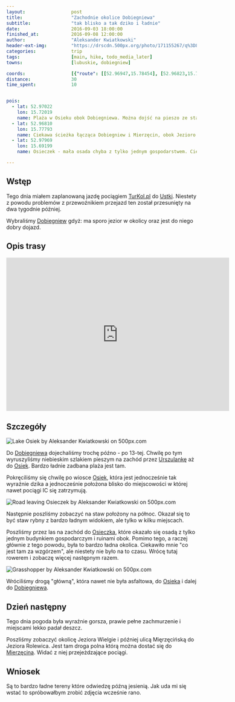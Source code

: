 ```yaml
---
layout:                 post
title:                  "Zachodnie okolice Dobiegniewa"
subtitle:               "tak blisko a tak dziko i ładnie"
date:                   2016-09-03 18:00:00
finished_at:            2016-09-08 12:00:00
author:                 "Aleksander Kwiatkowski"
header-ext-img:         "https://drscdn.500px.org/photo/171155267/q%3D80_m%3D2000/aaf9250349a01855dfb8e051d4c0dea0"
categories:             trip
tags:                   [main, hike, todo_media_later]
towns:                  [lubuskie, dobiegniew]

coords:                 [{"route": [[52.96947,15.78454], [52.96823,15.77570], [52.97020,15.75372], [52.97357,15.71692], [52.97036,15.69995], [52.97614,15.69841], [52.98193,15.70489], [52.97844,15.70107], [52.97971,15.69145], [52.97655,15.69180], [52.97591,15.69926]], "type": "hike"}]
distance:               30
time_spent:             10


pois:
  - lat: 52.97022
    lon: 15.72019
    name: Plaża w Osieku obok Dobiegniewa. Można dojść na pieszo ze stacji kolejowej w godzinę.
  - lat: 52.96810
    lon: 15.77793
    name: Ciekawa ścieżka łącząca Dobiegniew i Mierzęcin, obok Jezioro Rolewiec.
  - lat: 52.97969
    lon: 15.69199
    name: Osieczek - mała osada chyba z tylko jednym gospodarstwem. Ciekawe drogi gruntowe na północ i zachód.

---
```


[wiki-dobiegniew]: https://pl.wikipedia.org/wiki/Dobiegniew
[wiki-urszulanka]: https://pl.wikipedia.org/wiki/Urszulanka
[wiki-osiek]: https://pl.wikipedia.org/wiki/Osiek_(powiat_strzelecko-drezdenecki)
[wiki-osieczek]: https://pl.wikipedia.org/wiki/Osieczek_(wojew%C3%B3dztwo_lubuskie)
[wiki-mierzecin]: https://pl.wikipedia.org/wiki/Mierz%C4%99cin_(wojew%C3%B3dztwo_lubuskie)
[wiki-ustka]: https://pl.wikipedia.org/wiki/Ustka

[turkol]: http://www.turkol.pl/

Wstęp
-----

Tego dnia miałem zaplanowaną jazdę pociągiem [TurKol.pl][turkol] do [Ustki][wiki-ustka].
Niestety z powodu problemów z przewoźnikiem przejazd ten został przesunięty
na dwa tygodnie później.

Wybraliśmy [Dobiegniew][wiki-dobiegniew] gdyż: ma sporo jezior w okolicy oraz jest do
niego dobry dojazd.

Opis trasy
----------

<iframe height='405' width='590' frameborder='0' allowtransparency='true' scrolling='no' src='https://www.strava.com/activities/702412717/embed/82b2ef03ef1d97f6abb422e6daa9590729be5c17'></iframe>

Szczegóły
---------

<div class='pixels-photo'>
  <p>
    <img src='https://drscdn.500px.org/photo/171605911/m%3D900/4671698f4ef34a79a491bc59f2af0606' alt='Lake Osiek by Aleksander Kwiatkowski on 500px.com'>
  </p>
  <a href='https://500px.com/photo/171605911/lake-osiek-by-aleksander-kwiatkowski' alt='Lake Osiek by Aleksander Kwiatkowski on 500px.com'></a>
</div>
<script type='text/javascript' src='https://500px.com/embed.js'></script>

Do [Dobiegniewa][wiki-dobiegniew] dojechaliśmy trochę późno - po 13-tej.
Chwilę po tym wyruszyliśmy niebieskim szlakiem pieszym na zachód przez
[Urszulankę][wiki-urszulanka] aż do [Osiek][wiki-osiek].
Bardzo ładnie zadbana plaża jest tam.

Pokręciliśmy się chwilę po wiosce [Osiek][wiki-osiek], która jest jednocześnie
tak wyraźnie dzika a jednocześnie położona blisko do miejscowości w której
nawet pociągi IC się zatrzymują.

<div class='pixels-photo'>
  <p>
    <img src='https://drscdn.500px.org/photo/171605485/m%3D900/74dbc9701659ceb468f437c74752c82e' alt='Road leaving Osieczek by Aleksander Kwiatkowski on 500px.com'>
  </p>
  <a href='https://500px.com/photo/171605485/road-leaving-osieczek-by-aleksander-kwiatkowski' alt='Road leaving Osieczek by Aleksander Kwiatkowski on 500px.com'></a>
</div>
<script type='text/javascript' src='https://500px.com/embed.js'></script>

Następnie poszliśmy zobaczyć na staw położony na północ. Okazał się to być
staw rybny z bardzo ładnym widokiem, ale tylko w kilku miejscach.

Poszliśmy przez las na zachód do [Osieczka][wiki-osieczek], które okazało się
osadą z tylko jednym budynkiem gospodarczym i ruinami obok. Pomimo tego, a
raczej głównie z tego powodu, była to bardzo ładna okolica.
Ciekawiło mnie "co jest tam za wzgórzem", ale niestety nie było na to czasu.
Wrócę tutaj rowerem i zobaczę więcej następnym razem.

<div class='pixels-photo'>
  <p>
    <img src='https://drscdn.500px.org/photo/171086331/m%3D900/5ce898139017c75bc0fa8f955d90530e' alt='Grasshopper by Aleksander Kwiatkowski on 500px.com'>
  </p>
  <a href='https://500px.com/photo/171086331/grasshopper-by-aleksander-kwiatkowski' alt='Grasshopper by Aleksander Kwiatkowski on 500px.com'></a>
</div>
<script type='text/javascript' src='https://500px.com/embed.js'></script>

Wróciliśmy drogą "główną", która nawet nie była asfaltowa, do [Osieka][wiki-osiek]
i dalej do [Dobiegniewa][wiki-dobiegniew].

Dzień następny
--------------

Tego dnia pogoda była wyraźnie gorsza, prawie pełne zachmurzenie i miejscami
lekko padał deszcz.

Poszliśmy zobaczyć okolicę Jeziora Wielgie i później ulicą Mięrzęcińską
do Jeziora Rolewica. Jest tam droga polna którą można dostać się do
[Mierzęcina][wiki-mierzecin]. Widać z niej przejeżdzające pociągi.

Wniosek
-------

Są to bardzo ładne tereny które odwiedzę późną jesienią. Jak uda mi się wstać
to spróbowałbym zrobić zdjęcia wcześnie rano.
